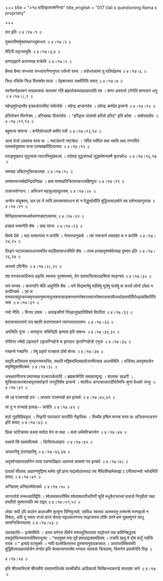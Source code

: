 +++
title = "०१७ वालिकृतरामनिन्दा"
title_english = "017 Vali s questioning Rama s propriety"

+++


तत इति  ॥  ४।१७।१  ॥   

  

मुक्तरश्मिर्मुक्तरथरज्जुबन्धनः  ॥  ४।१७।२  ॥   

  

मेदिनी तद्राज्यभूमिः  ॥  ४।१७।३,४  ॥   

  

प्राणाद्यहाने कारणमाह शक्रेति  ॥  ४।१७।५  ॥   

  

हैमया हैम्या सन्ध्यया सन्ध्यारागेणानुगतः पर्यन्तो यस्य । पयोधरसाम्यं तु
वालिदेहस्य  ॥  ४।१७।६  ॥   

  

त्रिधा रचितेव त्रिधा विभक्तेव माला । देहशररूपा लक्ष्मीरिति यावत्  ॥ 
४।१७।७ ॥   

  

स्वर्गमार्गप्रभावनं तत्प्रकाशकं सत्परमां गतिं ब्रह्मलोकमावहत्प्रापयति
स्म । बाणा अस्यन्ते ऽनेनेति बाणासनं धनुः  ॥  ४।१७।८,९  ॥   

  

महेन्द्रमुपेन्द्रस्यैव वृत्रवधोत्तरमिदं नामेत्येके । महेन्द्र आजानदेवः ।
उपेन्द्रः कर्मदेव इत्यन्ये  ॥  ४।१७।१०  ॥   

  

हरिलोचनं पीतनेत्रम् । हरिच्छब्दः पीतपर्यायः । "हरिद्राभः पालाशो हरितो
हरित्" इति कोशः । आर्षस्तलोपः  ॥  ४।१७।११,१२  ॥   

  

बहुमान्य संमान्य । शनैरेवोपयातौ समीपं गतौ  ॥  ४।१७।१३,१४  ॥   

  

अल्पं तेजो ऽसवश्च यस्य सः । नष्टचेतनो नष्टचेष्टः । गर्वितं गर्वोपेतं यथा
भवति तथा रणगर्वितं राममर्थयुक्तया वाचा परुषमब्रवीदित्यन्वयः  ॥  ४।१७।१५
 ॥   

  

पराङ्मुखवधं युयुत्सया त्वदनभिमुखवधम् । तदेवाह युद्धसंरब्धो
युद्धार्थमन्यस्मै कृतक्रोधः  ॥  ४।१७।१६,१७  ॥   

  

समयज्ञ उचितानुचितकालज्ञः  ॥  ४।१७।१८  ॥   

  

दमशमावन्तर्बाह्येन्द्रियनिग्रहः । क्षमा शक्यप्रतिक्रियापकारसहिष्णुता  ॥ 
४।१७।१९  ॥   

  

तान्राजयोग्यान् । अभिजनं महाकुलप्रसूतत्वम्  ॥  ४।१७।२०  ॥   

  

अन्येन संयुक्तम्, अत एव ते त्वयि प्रमत्तमसावधानं मां न वेद्धुमर्हसीति
बुद्धिस्तवादर्शने तव दर्शनात्प्रागुत्पन्ना  ॥  ४।१७।२१  ॥   

  

विनिहतात्मानमधर्माचरणान्नष्टात्मानम्  ॥  ४।१७।२२  ॥   

  

प्रच्छन्नं भस्मनेति शेषः । छद्म व्याजः  ॥  ४।१७।२३  ॥   

  

विषये देशे । यदा यस्मात्पापं न करोमि । नेत्यस्यानुकर्षः । त्वां नावजाने
तवावज्ञां च न करोमि  ॥  ४।१७।२४,२५  ॥   

  

लिङ्गं जटावल्कलधरत्वमस्ति मदहिंसासाधनमिति शेषः । तच्च
प्रत्यक्षदृश्यमेवेत्याह दृश्यत इति  ॥  ४।१७।२६,२७  ॥   

  

अभव्यो ऽविनीतः  ॥  ४।१७।२८,२९  ॥   

  

एषा वनचरत्वादिरूपा प्रकृतिः स्वभावः पुरुषस्त्वम्, तेन
ग्रामवासित्वादन्नाशित्वं व्यङ्ग्यम्  ॥  ४।१७।३०  ॥   

  

रूपं रूप्यम् । कारणानि चेति आहुरिति शेषः । वने विद्यमानेषु मदीयेषु
मूलेषु फलेषु वा कस्ते लोभो ऽपेक्षा न कापीत्यर्थः । एवं च
वनचरत्वपुरचरत्वमृगत्वमनुष्यत्वमूलाशनत्वान्नाशनत्वनरेश्वरत्ववानरेश्वरत्वरूपवैधर्म्यान्नावयोर्विरोधप्रसक्तिरिति
भावः  ॥  ४।१७।३१  ॥   

  

नयो नीतिः । विनयः प्रश्रयः । असङ्कीर्णा निग्रहानुग्रहादिविषये विपरीता  ॥ 
४।१७।३२  ॥   

  

शरासनपरायणो यत्र क्वापि शराणामासनं त्यागस्तत्परायणः  ॥  ४।१७।३३  ॥   

  

अपचितिः पूजा । कामवृत्तः सन्निन्द्रियैः कृष्यस इति संबन्धः  ॥ 
४।१७।३४,३५ ॥   

  

परिवेत्ता ज्येष्ठे ऽकृतदारे ऽकृताग्निहोत्रे च कृतदारः कृताग्निहोत्रो
ऽनुजः  ॥  ४।१७।३६  ॥   

  

गच्छन्ते गच्छन्ति । तेषु प्रकृते राजहत्वं दोषो बोध्यः  ॥  ४।१७।३७  ॥   

  

यद्यपि क्षत्रियस्य मृगहननमप्यस्ति, तथापि मद्विषयमिदमप्रयोजनमित्याह
अधार्यमिति । वर्जितम् अस्पृश्यत्वेन स्मृतिषूक्तमित्यर्थः  ॥  ४।१७।३८  ॥   

  

अभक्ष्याणीत्यत्र प्रमाणमाह पञ्चपञ्चेत्यादि । ब्रह्मक्षत्रेणेति
समाहारद्वन्द्वः । शल्यकः खड्गी । शुक्तिकाकारशल्यावृतसर्वाङ्गो
जन्तुविशेषः इत्यन्ये । श्वाविधः कण्टकाकारदीर्घरोमभिः शुनां वेधको जन्तुः
 ॥  ४।१७।३९  ॥   

  

सो ऽहं पञ्चनखो हतः । अभक्ष्यः पञ्चनखो हत इत्यर्थः  ॥  ४।१७।४०,४१  ॥   

  

त्वं तु न राज्यार्ह इत्याह-- त्वयेति  ॥  ४।१७।४२  ॥   

  

शठो गूढविप्रियकृत् । निकृतिं परापकारं चरतीति नैकृतिकः । मिथ्यैव
प्रश्रितं मानसं यस्य सः अजितान्तःकरण इति यावत्  ॥  ४।१७।४३  ॥   

  

छिन्ना चारित्र्यस्य कक्ष्या मर्यादा येन स तथा । सतां धर्ममतिक्रान्तेन  ॥ 
४।१७।४४  ॥   

  

वक्ष्यसे किं वक्ष्यसीत्यर्थः । किमित्यध्याहारः  ॥  ४।१७।४५  ॥   

  

अपकारिषु दारापहारिषु  ॥  ४।१७।४६,४७  ॥   

  

अदृश्येनाप्राप्तदर्शनेन त्वया पन्नगवन्निहतः अतस्त्वं पापवशं गत इत्यर्थः
 ॥  ४।१७।४८  ॥   

  

एतदर्थं सीताया आहरणमुद्दिश्य मामेव पूर्वं प्राप्य यद्यचोदयस्तदा तव
मैथिलीमहमेकाह्ना ऽ ऽनीतवान्भवेः भवेयमिति यावत्  ॥  ४।१७।४९  ॥   

  

अनिहतम् अनिहतमेवेत्यर्थः  ॥  ४।१७।५०  ॥   

  

सागरतोये तन्मध्यवर्तिद्वीपे । श्वेतामश्वतरीमिव श्वेताश्वतरीरूपिणीं
श्रुतिं मधुकैटभाभ्यां पाताले निगृहीतां यथा हयग्रीवो भुवमानयति स्म तद्वत्
 ॥  ४।१७।५१,५२ ॥   

  

लोकः सर्वो ऽपि कालेन कालधर्मेण मृत्युना विनियुज्यते, एवंविधः स्वभावः
काममस्तु तस्मान्मे मरणकृतो न विषादः, अपि तु भवता राज्यं प्राप्तं चेत्तदा
मद्वधकारणस्य त्वद्राज्यस्य लोकैः प्रश्ने क्षमं युक्तमुत्तरं साधु
सम्यग्विचिन्त्यताम्  ॥  ४।१७।५३  ॥   

  

उपसंहरति-- इत्येवमिति । अस्य सर्गस्य तीर्थेन रामस्तुतिपरतया यद्योजनं
तन्न कविनिबद्धस्य वक्तुर्वालिनस्तात्पर्यविषयभूतम् । "यदयुक्तं मया पूर्वं
प्रमादाद्वाक्यमप्रियम् । तत्रापि खलु मे दोषं कर्तुं नार्हसि राघव  ॥ "
इत्यग्रे वाल्युक्तेः । नापि वाल्मीकेस्तस्य दुरुक्त्यनुवादकत्वात् ।
अतात्पर्यविषयमपि बुद्धिवैभवादक्षरार्थत्वेन वर्ण्यत इति चेत्काव्यान्तरमेव
भगवतः स्तावकं क्रियताम्, किमनेन प्रयासेनेति दिक्  ॥   

४।१७।५४  ॥   

इति श्रीरामाभिरामे श्रीरामीये रामायणतिलके वाल्मीकीय आदिकाव्ये
किष्किन्धाकाण्डे सप्तदशः सर्गः  ॥  ४।१७  ॥   

  


